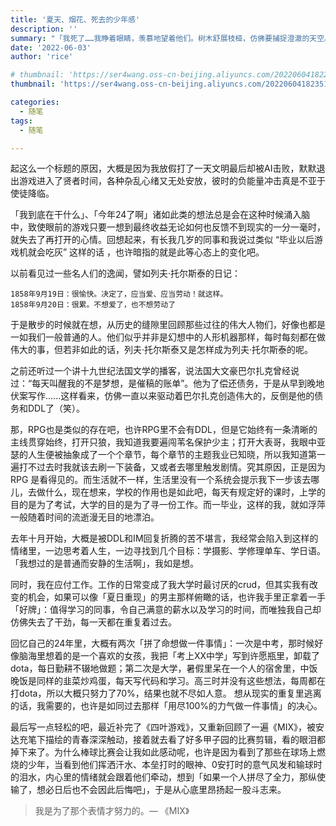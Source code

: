 ```yaml
---
title: '夏天、烟花、死去的少年感'
description: ''
summary: "「我死了……我睁着眼睛，羡慕地望着他们。树木舒展枝桠，仿佛要捕捉澄澈的天空。夜深了，有生命的人都睡着了。我从死去时就一直睁着的眼睛捕捉到了夏季夜空中的星辰和月亮。」 —— 乙一"
date: '2022-06-03'
author: 'rice'

# thumbnail: 'https://ser4wang.oss-cn-beijing.aliyuncs.com/20220604182235.png'
thumbnail: 'https://ser4wang.oss-cn-beijing.aliyuncs.com/20220604182351.png'

categories:
  - 随笔
tags:
  - 随笔

---
```




起这么一个标题的原因，大概是因为我放假打了一天文明最后却被AI击败，默默退出游戏进入了贤者时间，各种杂乱心绪又无处安放，彼时的负能量冲击真是不亚于使徒降临。



「我到底在干什么」、「今年24了啊」诸如此类的想法总是会在这种时候涌入脑中，致使眼前的游戏只要一想到最终收益无论如何也反馈不到现实的一分一毫时，就失去了再打开的心情。回想起来，有长我几岁的同事和我说过类似 “毕业以后游戏机就会吃灰” 这样的话 ，也许暗指的就是此等心态上的变化吧。



以前看见过一些名人们的逸闻，譬如列夫·托尔斯泰的日记：

```
1858年9月19日：很愉快。决定了，应当爱、应当劳动！就这样。
1858年9月20日：很累。不想爱了，也不想劳动了
```

于是散步的时候就在想，从历史的缝隙里回顾那些过往的伟大人物们，好像也都是一如我们一般普通的人。他们似乎并非是幻想中的人形机器那样，每时每刻都在做伟大的事，但若非如此的话，列夫·托尔斯泰又是怎样成为列夫·托尔斯泰的呢。



之前还听过一个讲十九世纪法国文学的播客，说法国大文豪巴尔扎克曾经说过：“每天叫醒我的不是梦想，是催稿的账单”。他为了偿还债务，于是从早到晚地伏案写作......这样看来，仿佛一直以来驱动着巴尔扎克创造伟大的，反倒是他的债务和DDL了（笑）。



那，RPG也是类似的存在吧，也许RPG里不会有DDL，但是它始终有一条清晰的主线贯穿始终，打开只狼，我知道我要遍闯苇名保护少主；打开大表哥，我眼中亚瑟的人生便被抽象成了一个个章节，每个章节的主题我业已知晓，所以我知道第一遍打不过去时我就该去刷一下装备，又或者去哪里触发剧情。究其原因，正是因为 RPG 是看得见的。而生活就不一样，生活里没有一个系统会提示我下一步该去哪儿，去做什么，现在想来，学校的作用也是如此吧，每天有规定好的课时，上学的目的是为了考试，大学的目的是为了寻一份工作。而一毕业，这样的我，就如浮萍一般随着时间的流逝漫无目的地漂泊。



去年十月开始，大概是被DDL和IM回复折腾的苦不堪言，我经常会陷入到这样的情绪里，一边思考着人生，一边寻找到几个目标：学摄影、学修理单车、学日语。「我想过的是普通而安静的生活啊」，我如是想。



同时，我在应付工作。工作的日常变成了我大学时最讨厌的crud，但其实我有改变的机会，如果可以像「夏日重现」的男主那样俯瞰的话，也许我手里正拿着一手「好牌」：值得学习的同事，令自己满意的薪水以及学习的时间，而唯独我自己却仿佛失去了干劲，每一天都在重复着过去。



回忆自己的24年里，大概有两次「拼了命想做一件事情」：一次是中考，那时候好像脑海里想着的是一个喜欢的女孩，我把「考上XX中学」写到许愿瓶里，卸载了dota，每日勤耕不辍地做题；第二次是大学，暑假里呆在一个人的宿舍里，中饭晚饭是同样的韭菜炒鸡蛋，每天写代码和学习。高三时并没有这些想法，每周都在打dota，所以大概只努力了70%，结果也就不尽如人意。 想从现实的重复里逃离的话，我需要的，也许是如同过去那样「用尽100%的力气做一件事情」的决心。



最后写一点轻松的吧，最近补完了《四叶游戏》，又重新回顾了一遍《MIX》，被安达充笔下描绘的青春深深触动，接着就去看了好多甲子园的比赛剪辑，看的眼泪都掉下来了。为什么棒球比赛会让我如此感动呢，也许是因为看到了那些在球场上燃烧的少年，当看到他们挥洒汗水、本垒打时的眼神、0安打时的意气风发和输球时的泪水，内心里的情绪就会跟着他们牵动，想到「如果一个人拼尽了全力，那纵使输了，想必日后也不会因此后悔吧」，于是从心底里昂扬起一股斗志来。



> 我是为了那个表情才努力的。— 《MIX》